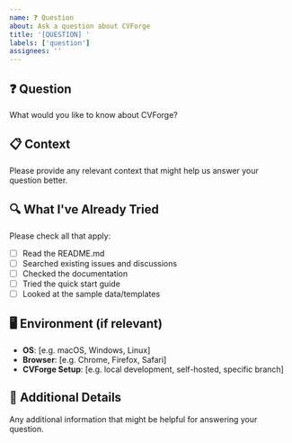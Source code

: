 ```yaml
---
name: ❓ Question
about: Ask a question about CVForge
title: '[QUESTION] '
labels: ['question']
assignees: ''
---
```


## ❓ Question
What would you like to know about CVForge?

## 📋 Context
Please provide any relevant context that might help us answer your question better.

## 🔍 What I've Already Tried
Please check all that apply:
- [ ] Read the README.md
- [ ] Searched existing issues and discussions
- [ ] Checked the documentation
- [ ] Tried the quick start guide
- [ ] Looked at the sample data/templates

## 🖥️ Environment (if relevant)
- **OS**: [e.g. macOS, Windows, Linux]
- **Browser**: [e.g. Chrome, Firefox, Safari]
- **CVForge Setup**: [e.g. local development, self-hosted, specific branch]

## 📝 Additional Details
Any additional information that might be helpful for answering your question.